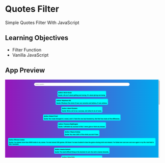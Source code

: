 # Quotes Filter

Simple Quotes Filter With JavaScript

## Learning Objectives

 - Filter Function
 - Vanilla JavaScript

## App Preview

![](filter.png)

